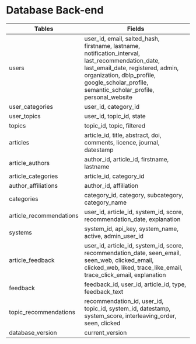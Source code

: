 # Database Back-end

| Tables | Fields |
| ------------- | ------------- |
| users | user_id, email, salted_hash, firstname, lastname, notification_interval, last_recommendation_date, last_email_date, registered, admin, organization, dblp_profile, google_scholar_profile, semantic_scholar_profile, personal_website|
| user_categories | user_id, category_id |
| user_topics | user_id, topic_id, state |
| topics | topic_id, topic, filtered |
| articles | article_id, title, abstract, doi, comments, licence, journal, datestamp |
| article_authors | author_id, article_id, firstname, lastname |
| article_categories | article_id, category_id |
| author_affiliations | author_id, affiliation |
| categories | category_id, category, subcategory, category_name |
| article_recommendations | user_id, article_id, system_id, score, recommendation_date, explanation |
| systems | system_id, api_key, system_name, active, admin_user_id |
| article_feedback | user_id, article_id, system_id, score, recommendation_date, seen_email, seen_web, clicked_email, clicked_web, liked, trace_like_email, trace_click_email, explanation |
| feedback | feedback_id, user_id, article_id, type, feedback_text |
| topic_recommendations | recommendation_id, user_id, topic_id, system_id, datestamp, system_score, interleaving_order, seen, clicked |
| database_version | current_version |